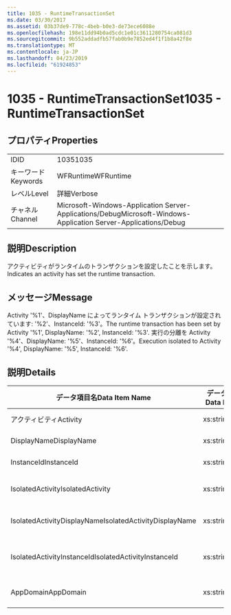 ```yaml
---
title: 1035 - RuntimeTransactionSet
ms.date: 03/30/2017
ms.assetid: 03b37de9-778c-4beb-b0e3-de73ece6088e
ms.openlocfilehash: 198e11dd94b0ad5cdc1e01c3611280754ca081d3
ms.sourcegitcommit: 9b552addadfb57fab0b9e7852ed4f1f1b8a42f8e
ms.translationtype: MT
ms.contentlocale: ja-JP
ms.lasthandoff: 04/23/2019
ms.locfileid: "61924853"
---
```

# <a name="1035---runtimetransactionset"></a><span data-ttu-id="37aba-102">1035 - RuntimeTransactionSet</span><span class="sxs-lookup"><span data-stu-id="37aba-102">1035 - RuntimeTransactionSet</span></span>
## <a name="properties"></a><span data-ttu-id="37aba-103">プロパティ</span><span class="sxs-lookup"><span data-stu-id="37aba-103">Properties</span></span>  
  
|||  
|-|-|  
|<span data-ttu-id="37aba-104">ID</span><span class="sxs-lookup"><span data-stu-id="37aba-104">ID</span></span>|<span data-ttu-id="37aba-105">1035</span><span class="sxs-lookup"><span data-stu-id="37aba-105">1035</span></span>|  
|<span data-ttu-id="37aba-106">キーワード</span><span class="sxs-lookup"><span data-stu-id="37aba-106">Keywords</span></span>|<span data-ttu-id="37aba-107">WFRuntime</span><span class="sxs-lookup"><span data-stu-id="37aba-107">WFRuntime</span></span>|  
|<span data-ttu-id="37aba-108">レベル</span><span class="sxs-lookup"><span data-stu-id="37aba-108">Level</span></span>|<span data-ttu-id="37aba-109">詳細</span><span class="sxs-lookup"><span data-stu-id="37aba-109">Verbose</span></span>|  
|<span data-ttu-id="37aba-110">チャネル</span><span class="sxs-lookup"><span data-stu-id="37aba-110">Channel</span></span>|<span data-ttu-id="37aba-111">Microsoft-Windows-Application Server-Applications/Debug</span><span class="sxs-lookup"><span data-stu-id="37aba-111">Microsoft-Windows-Application Server-Applications/Debug</span></span>|  
  
## <a name="description"></a><span data-ttu-id="37aba-112">説明</span><span class="sxs-lookup"><span data-stu-id="37aba-112">Description</span></span>  
 <span data-ttu-id="37aba-113">アクティビティがランタイムのトランザクションを設定したことを示します。</span><span class="sxs-lookup"><span data-stu-id="37aba-113">Indicates an activity has set the runtime transaction.</span></span>  
  
## <a name="message"></a><span data-ttu-id="37aba-114">メッセージ</span><span class="sxs-lookup"><span data-stu-id="37aba-114">Message</span></span>  
 <span data-ttu-id="37aba-115">Activity '%1'、DisplayName によってランタイム トランザクションが設定されています: '%2'、InstanceId: '%3'。</span><span class="sxs-lookup"><span data-stu-id="37aba-115">The runtime transaction has been set by Activity '%1', DisplayName: '%2', InstanceId: '%3'.</span></span>  <span data-ttu-id="37aba-116">実行の分離を Activity '%4'、DisplayName: '%5'、InstanceId: '%6'。</span><span class="sxs-lookup"><span data-stu-id="37aba-116">Execution isolated to Activity '%4', DisplayName: '%5', InstanceId: '%6'.</span></span>  
  
## <a name="details"></a><span data-ttu-id="37aba-117">説明</span><span class="sxs-lookup"><span data-stu-id="37aba-117">Details</span></span>  
  
|<span data-ttu-id="37aba-118">データ項目名</span><span class="sxs-lookup"><span data-stu-id="37aba-118">Data Item Name</span></span>|<span data-ttu-id="37aba-119">データ項目の型</span><span class="sxs-lookup"><span data-stu-id="37aba-119">Data Item Type</span></span>|<span data-ttu-id="37aba-120">説明</span><span class="sxs-lookup"><span data-stu-id="37aba-120">Description</span></span>|  
|--------------------|--------------------|-----------------|  
|<span data-ttu-id="37aba-121">アクティビティ</span><span class="sxs-lookup"><span data-stu-id="37aba-121">Activity</span></span>|<span data-ttu-id="37aba-122">xs:string</span><span class="sxs-lookup"><span data-stu-id="37aba-122">xs:string</span></span>|<span data-ttu-id="37aba-123">アクティビティの型名。</span><span class="sxs-lookup"><span data-stu-id="37aba-123">The type name of the activity.</span></span>|  
|<span data-ttu-id="37aba-124">DisplayName</span><span class="sxs-lookup"><span data-stu-id="37aba-124">DisplayName</span></span>|<span data-ttu-id="37aba-125">xs:string</span><span class="sxs-lookup"><span data-stu-id="37aba-125">xs:string</span></span>|<span data-ttu-id="37aba-126">アクティビティの表示名。</span><span class="sxs-lookup"><span data-stu-id="37aba-126">The display name of the activity.</span></span>|  
|<span data-ttu-id="37aba-127">InstanceId</span><span class="sxs-lookup"><span data-stu-id="37aba-127">InstanceId</span></span>|<span data-ttu-id="37aba-128">xs:string</span><span class="sxs-lookup"><span data-stu-id="37aba-128">xs:string</span></span>|<span data-ttu-id="37aba-129">アクティビティのインスタンス ID。</span><span class="sxs-lookup"><span data-stu-id="37aba-129">The instance id of the activity.</span></span>|  
|<span data-ttu-id="37aba-130">IsolatedActivity</span><span class="sxs-lookup"><span data-stu-id="37aba-130">IsolatedActivity</span></span>|<span data-ttu-id="37aba-131">xs:string</span><span class="sxs-lookup"><span data-stu-id="37aba-131">xs:string</span></span>|<span data-ttu-id="37aba-132">トランザクションが分離されるアクティビティの型の名前。</span><span class="sxs-lookup"><span data-stu-id="37aba-132">The type name of the activity that the transaction is isolated to.</span></span>|  
|<span data-ttu-id="37aba-133">IsolatedActivityDisplayName</span><span class="sxs-lookup"><span data-stu-id="37aba-133">IsolatedActivityDisplayName</span></span>|<span data-ttu-id="37aba-134">xs:string</span><span class="sxs-lookup"><span data-stu-id="37aba-134">xs:string</span></span>|<span data-ttu-id="37aba-135">トランザクションが分離されるアクティビティの表示名。</span><span class="sxs-lookup"><span data-stu-id="37aba-135">The display name of the activity that the transaction is isolated to.</span></span>|  
|<span data-ttu-id="37aba-136">IsolatedActivityInstanceId</span><span class="sxs-lookup"><span data-stu-id="37aba-136">IsolatedActivityInstanceId</span></span>|<span data-ttu-id="37aba-137">xs:string</span><span class="sxs-lookup"><span data-stu-id="37aba-137">xs:string</span></span>|<span data-ttu-id="37aba-138">トランザクションが分離されるアクティビティのインスタンスの ID。</span><span class="sxs-lookup"><span data-stu-id="37aba-138">The instance id of the activity that the transaction is isolated to.</span></span>|  
|<span data-ttu-id="37aba-139">AppDomain</span><span class="sxs-lookup"><span data-stu-id="37aba-139">AppDomain</span></span>|<span data-ttu-id="37aba-140">xs:string</span><span class="sxs-lookup"><span data-stu-id="37aba-140">xs:string</span></span>|<span data-ttu-id="37aba-141">AppDomain.CurrentDomain.FriendlyName で返される文字列。</span><span class="sxs-lookup"><span data-stu-id="37aba-141">The string returned by AppDomain.CurrentDomain.FriendlyName.</span></span>|
